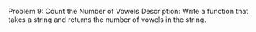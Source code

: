 Problem 9: Count the Number of Vowels
Description: Write a function that takes a string and returns the number of vowels in the string.

